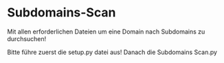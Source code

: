 # Subdomains-Scan
 Mit allen erforderlichen Dateien um eine Domain nach Subdomains zu durchsuchen!

 Bitte führe zuerst die setup.py datei aus! Danach die Subdomains Scan.py
